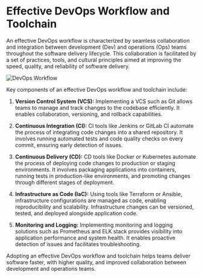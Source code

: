 # Effective DevOps Workflow and Toolchain

An effective DevOps workflow is characterized by seamless collaboration and integration between development (Dev) and operations (Ops) teams throughout the software delivery lifecycle. This collaboration is facilitated by a set of practices, tools, and cultural principles aimed at improving the speed, quality, and reliability of software delivery.

![DevOps Workflow](/path/to/image/DEVOP.png)

Key components of an effective DevOps workflow and toolchain include:

1. **Version Control System (VCS):** Implementing a VCS such as Git allows teams to manage and track changes to the codebase efficiently. It enables collaboration, versioning, and rollback capabilities.

2. **Continuous Integration (CI):** CI tools like Jenkins or GitLab CI automate the process of integrating code changes into a shared repository. It involves running automated tests and code quality checks on every commit, ensuring early detection of issues.

3. **Continuous Delivery (CD):** CD tools like Docker or Kubernetes automate the process of deploying code changes to production or staging environments. It involves packaging applications into containers, running tests in production-like environments, and promoting changes through different stages of deployment.

4. **Infrastructure as Code (IaC):** Using tools like Terraform or Ansible, infrastructure configurations are managed as code, enabling reproducibility and scalability. Infrastructure changes can be versioned, tested, and deployed alongside application code.

5. **Monitoring and Logging:** Implementing monitoring and logging solutions such as Prometheus and ELK stack provides visibility into application performance and system health. It enables proactive detection of issues and facilitates troubleshooting.

Adopting an effective DevOps workflow and toolchain helps teams deliver software faster, with higher quality, and improved collaboration between development and operations teams.
